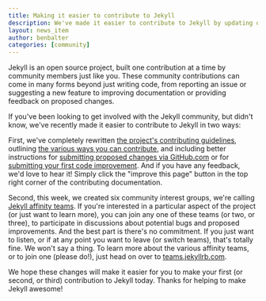 ```yaml
---
title: Making it easier to contribute to Jekyll
description: We've made it easier to contribute to Jekyll by updating our contributing documentation and introducing Jekyll Affinity Teams, teams dedicated to specific aspects of the project.
layout: news_item
author: benbalter
categories: [community]
---
```


Jekyll is an open source project, built one contribution at a time by community members just like you. These community contributions can come in many forms beyond just writing code, from reporting an issue or suggesting a new feature to improving documentation or providing feedback on proposed changes.

If you've been looking to get involved with the Jekyll community, but didn't know, we've recently made it easier to contribute to Jekyll in two ways:

First, we've completely rewritten [the project's contributing guidelines](https://jekyllrb.com/docs/contributing/), outlining [the various ways you can contribute](https://jekyllrb.com/docs/contributing/#ways-to-contribute), and including better instructions for [submitting proposed changes via GitHub.com](https://jekyllrb.com/docs/contributing/#submitting-a-pull-request-via-githubcom) or for [submitting your first code improvement](https://jekyllrb.com/docs/contributing/#code-contributions). And if you have any feedback, we'd love to hear it! Simply click the "improve this page" button in the top right corner of the contributing documentation.

Second, this week, we created six community interest groups, we're calling [Jekyll affinity teams](https://teams.jekyllrb.com). If you're interested in a particular aspect of the project (or just want to learn more), you can join any one of these teams (or two, or three), to participate in discussions about potential bugs and proposed improvements. And the best part is there's no commitment. If you just want to listen, or if at any point you want to leave (or switch teams), that's totally fine. We won't say a thing. To learn more about the various affinity teams, or to join one (please do!), just head on over to [teams.jekyllrb.com](https://teams.jekyllrb.com/).

We hope these changes will make it easier for you to make your first (or second, or third) contribution to Jekyll today. Thanks for helping to make Jekyll awesome!
